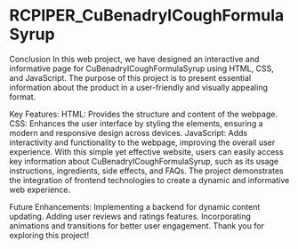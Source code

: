 # RCPIPER_CuBenadryICoughFormulaSyrup

Conclusion
In this web project, we have designed an interactive and informative page for CuBenadryICoughFormulaSyrup using HTML, CSS, and JavaScript. The purpose of this project is to present essential information about the product in a user-friendly and visually appealing format.

Key Features:
HTML: Provides the structure and content of the webpage.
CSS: Enhances the user interface by styling the elements, ensuring a modern and responsive design across devices.
JavaScript: Adds interactivity and functionality to the webpage, improving the overall user experience.
With this simple yet effective website, users can easily access key information about CuBenadryICoughFormulaSyrup, such as its usage instructions, ingredients, side effects, and FAQs. The project demonstrates the integration of frontend technologies to create a dynamic and informative web experience.

Future Enhancements:
Implementing a backend for dynamic content updating.
Adding user reviews and ratings features.
Incorporating animations and transitions for better user engagement.
Thank you for exploring this project!

